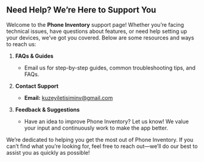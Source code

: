 ## Need Help? We’re Here to Support You

Welcome to the **Phone Inventory** support page! Whether you’re facing technical issues, have questions about features, or need help setting up your devices, we’ve got you covered. Below are some resources and ways to reach us:

1. **FAQs & Guides**  
   - Email us for step-by-step guides, common troubleshooting tips, and FAQs.

2. **Contact Support**  
   - **Email:** kuzeyiletisiminv@gmail.com

3. **Feedback & Suggestions**  
   - Have an idea to improve Phone Inventory? Let us know! We value your input and continuously work to make the app better.

We’re dedicated to helping you get the most out of Phone Inventory. If you can’t find what you’re looking for, feel free to reach out—we’ll do our best to assist you as quickly as possible!

